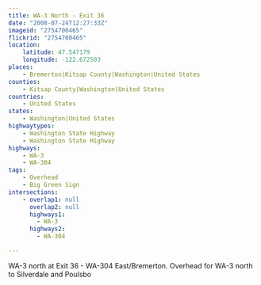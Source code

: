 ```yaml
---
title: WA-3 North - Exit 36
date: "2008-07-24T12:27:33Z"
imageid: "2754700465"
flickrid: "2754700465"
location:
    latitude: 47.547179
    longitude: -122.672503
places:
    - Bremerton|Kitsap County|Washington|United States
counties:
    - Kitsap County|Washington|United States
countries:
    - United States
states:
    - Washington|United States
highwaytypes:
    - Washington State Highway
    - Washington State Highway
highways:
    - WA-3
    - WA-304
tags:
    - Overhead
    - Big Green Sign
intersections:
    - overlap1: null
      overlap2: null
      highways1:
        - WA-3
      highways2:
        - WA-304

---
```

WA-3 north at Exit 36 - WA-304 East/Bremerton.  Overhead for WA-3 north to Silverdale and Poulsbo